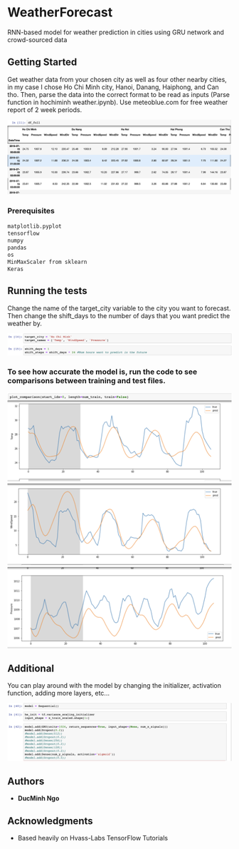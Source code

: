 # WeatherForecast

RNN-based model for weather prediction in cities using GRU network and crowd-sourced data

## Getting Started

Get weather data from your chosen city as well as four other nearby cities, in my case I chose Ho Chi Minh city, Hanoi, Danang, Haiphong, and Can tho. Then, parse the data into the correct format to be read as inputs (Parse function in hochiminh weather.ipynb). Use meteoblue.com for free weather report of 2 week periods.

![Image description](Format.png)

### Prerequisites

```
matplotlib.pyplot
tensorflow
numpy
pandas
os
MinMaxScaler from sklearn
Keras
```

## Running the tests

Change the name of the target_city variable to the city you want to forecast. Then change the shift_days to the number of days that you want predict the weather by.

![Image description](Target.png)

### To see how accurate the model is, run the code to see comparisons between training and test files.

![Image description](graph1.png)
![Image description](graph2.png)
![Image description](graph3.png)

## Additional

You can play around with the model by changing the initializer, activation function, adding more layers, etc...

![Image description](model.png)

## Authors

* **DucMinh Ngo**


## Acknowledgments

* Based heavily on Hvass-Labs TensorFlow Tutorials

